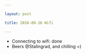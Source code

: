 ```yaml
---

layout: post

title: 2016-09-16 Wifi

---
```



-   Connecting to wifi: done
-   Beers @Stalingrad, and chilling =)


